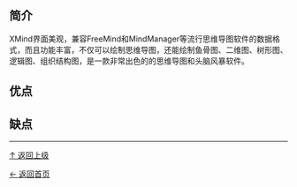 ﻿
## 简介

XMind界面美观，兼容FreeMind和MindManager等流行思维导图软件的数据格式，而且功能丰富，不仅可以绘制思维导图，还能绘制鱼骨图、二维图、树形图、逻辑图、组织结构图，是一款非常出色的的思维导图和头脑风暴软件。


## 优点

## 缺点


----
[↑ 返回上级](https://github.com/asin929/linux-software/blob/master/Science-Education/Science-Education.md)

[← 返回首页](https://github.com/asin929/linux-software)
